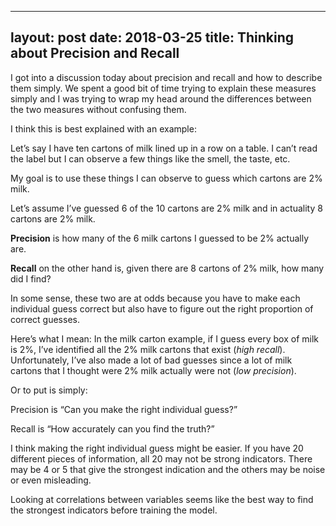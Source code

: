 
---
layout: post
date: 2018-03-25
title: Thinking about Precision and Recall
---
I got into a discussion today about precision and recall and how to describe them simply. We spent a good bit of time trying to explain these measures simply and I was trying to wrap my head around the differences between the two measures without confusing them. 

I think this is best explained with an example:

Let’s say I have ten cartons of milk lined up in a row on a table. I can’t read the label but I can observe a few things like the smell, the taste, etc. 

My goal is to use these things I can observe to guess which cartons are 2% milk. 

Let’s assume I’ve guessed 6 of the 10 cartons are 2% milk and in actuality 8 cartons are 2% milk. 

**Precision** is how many of the 6 milk cartons I guessed to be 2% actually are. 

**Recall** on the other hand is, given there are 8 cartons of 2% milk, how many did I find?

In some sense, these two are at odds because you have to make each individual guess correct but also have to figure out the right proportion of correct guesses. 

Here’s what I mean: In the milk carton example, if I guess every box of milk is 2%, I’ve identified all the 2% milk cartons that exist (*high recall*). Unfortunately, I’ve also made a lot of bad guesses since a lot of milk cartons that I thought were 2% milk actually were not (*low precision*). 

Or to put is simply: 

Precision is “Can you make the right individual guess?”

Recall is “How accurately can you find the truth?”

I think making the right individual guess might be easier. If you have 20 different pieces of information, all 20 may not be strong indicators. There may be 4 or 5 that give the strongest indication and the others may be noise or even misleading. 

Looking at correlations between variables seems like the best way to find the strongest indicators before training the model. 
